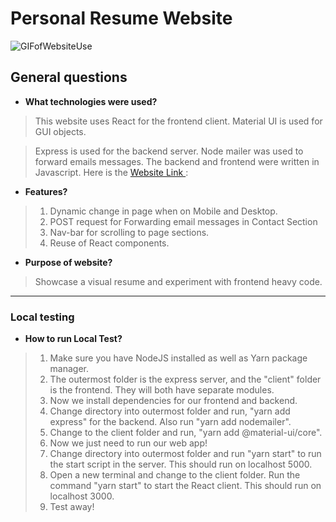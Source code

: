 # Personal Resume Website

![GIFofWebsiteUse](https://gitlab.com/MatthewPh/react-resume/raw/master/NON_ESSENTIAL_FILE_resumeWebsiteShowcase.gif)


## General questions

* **What technologies were used?**


> This website uses React for the frontend client. Material UI is used for GUI objects. 

> Express is used for the backend server. Node mailer was used to forward emails messages.
> The backend and frontend were written in Javascript. Here is the [Website Link ](matthew-resume.herokuapp.com):


* **Features?**

>1.  Dynamic change in page when on Mobile and Desktop.
>1.  POST request for Forwarding email messages in Contact Section
>1.  Nav-bar for scrolling to page sections.
>1.  Reuse of React components. 



* **Purpose of website?**

> Showcase a visual resume and experiment with frontend heavy code.


----
### Local testing

* **How to run Local Test?**

> 1.    Make sure you have NodeJS installed as well as Yarn package manager. 
> 1.  The outermost folder is the express server, and the "client" folder is the frontend. They will both have separate modules.
> 1.  Now we install dependencies for our frontend and backend.
> 1.  Change directory into outermost folder and run, "yarn add express" for the backend. Also run "yarn add nodemailer".
> 1.  Change to the client folder and run, "yarn add @material-ui/core".
> 1.   Now we just need to run our web app!
> 1.  Change directory into outermost folder and run "yarn start" to run the start script in the server. This should run on localhost 5000.
> 1.  Open a new terminal and change to the client folder. Run the command "yarn start" to start the React client. This should run on localhost 3000.
> 1.  Test away!